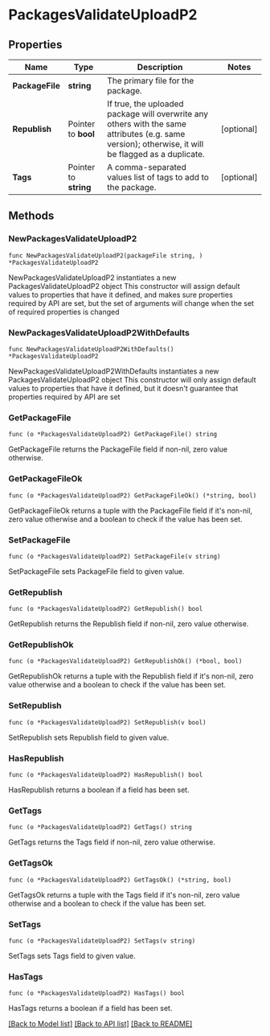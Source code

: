 # PackagesValidateUploadP2

## Properties

Name | Type | Description | Notes
------------ | ------------- | ------------- | -------------
**PackageFile** | **string** | The primary file for the package. | 
**Republish** | Pointer to **bool** | If true, the uploaded package will overwrite any others with the same attributes (e.g. same version); otherwise, it will be flagged as a duplicate. | [optional] 
**Tags** | Pointer to **string** | A comma-separated values list of tags to add to the package. | [optional] 

## Methods

### NewPackagesValidateUploadP2

`func NewPackagesValidateUploadP2(packageFile string, ) *PackagesValidateUploadP2`

NewPackagesValidateUploadP2 instantiates a new PackagesValidateUploadP2 object
This constructor will assign default values to properties that have it defined,
and makes sure properties required by API are set, but the set of arguments
will change when the set of required properties is changed

### NewPackagesValidateUploadP2WithDefaults

`func NewPackagesValidateUploadP2WithDefaults() *PackagesValidateUploadP2`

NewPackagesValidateUploadP2WithDefaults instantiates a new PackagesValidateUploadP2 object
This constructor will only assign default values to properties that have it defined,
but it doesn't guarantee that properties required by API are set

### GetPackageFile

`func (o *PackagesValidateUploadP2) GetPackageFile() string`

GetPackageFile returns the PackageFile field if non-nil, zero value otherwise.

### GetPackageFileOk

`func (o *PackagesValidateUploadP2) GetPackageFileOk() (*string, bool)`

GetPackageFileOk returns a tuple with the PackageFile field if it's non-nil, zero value otherwise
and a boolean to check if the value has been set.

### SetPackageFile

`func (o *PackagesValidateUploadP2) SetPackageFile(v string)`

SetPackageFile sets PackageFile field to given value.


### GetRepublish

`func (o *PackagesValidateUploadP2) GetRepublish() bool`

GetRepublish returns the Republish field if non-nil, zero value otherwise.

### GetRepublishOk

`func (o *PackagesValidateUploadP2) GetRepublishOk() (*bool, bool)`

GetRepublishOk returns a tuple with the Republish field if it's non-nil, zero value otherwise
and a boolean to check if the value has been set.

### SetRepublish

`func (o *PackagesValidateUploadP2) SetRepublish(v bool)`

SetRepublish sets Republish field to given value.

### HasRepublish

`func (o *PackagesValidateUploadP2) HasRepublish() bool`

HasRepublish returns a boolean if a field has been set.

### GetTags

`func (o *PackagesValidateUploadP2) GetTags() string`

GetTags returns the Tags field if non-nil, zero value otherwise.

### GetTagsOk

`func (o *PackagesValidateUploadP2) GetTagsOk() (*string, bool)`

GetTagsOk returns a tuple with the Tags field if it's non-nil, zero value otherwise
and a boolean to check if the value has been set.

### SetTags

`func (o *PackagesValidateUploadP2) SetTags(v string)`

SetTags sets Tags field to given value.

### HasTags

`func (o *PackagesValidateUploadP2) HasTags() bool`

HasTags returns a boolean if a field has been set.


[[Back to Model list]](../README.md#documentation-for-models) [[Back to API list]](../README.md#documentation-for-api-endpoints) [[Back to README]](../README.md)


